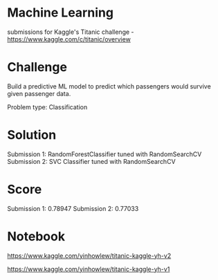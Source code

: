 # Machine Learning
submissions for Kaggle's Titanic challenge - https://www.kaggle.com/c/titanic/overview

# Challenge
Build a predictive ML model to predict which passengers would survive given passenger data.

Problem type: Classification

# Solution

Submission 1:  RandomForestClassifier tuned with RandomSearchCV
Submission 2:  SVC Classifier tuned with RandomSearchCV

# Score

Submission 1: 0.78947
Submission 2: 0.77033

# Notebook

https://www.kaggle.com/yinhowlew/titanic-kaggle-yh-v2

https://www.kaggle.com/yinhowlew/titanic-kaggle-yh-v1

